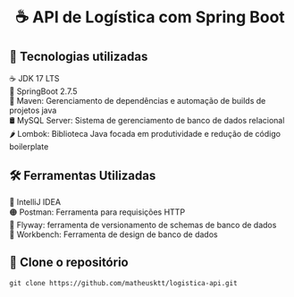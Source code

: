 <h1 align = "center">
<strong>️☕ API de Logística com Spring Boot </strong>
</h1>

##  📌 Tecnologias utilizadas

️☕ JDK 17 LTS <br>
🌿 SpringBoot 2.7.5 <br>
🍂 Maven: Gerenciamento de dependências e automação de builds de projetos java<br>
🛢️ MySQL Server: Sistema de gerenciamento de banco de dados relacional <br>
🌶️ Lombok: Biblioteca Java focada em produtividade e redução de código boilerplate <br>

## 🛠️ Ferramentas Utilizadas

🔵 IntelliJ IDEA <br>
🟠 Postman: Ferramenta para requisições HTTP <br>
🔴 Flyway: ferramenta de versionamento de schemas de banco de dados<br>
🐋 Workbench: Ferramenta de design de banco de dados<br>

## 📝 Clone o repositório
```
git clone https://github.com/matheusktt/logistica-api.git
```
